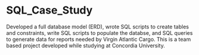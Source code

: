 # SQL_Case_Study
Developed a full database model (ERD), wrote SQL scripts to create tables and constraints, write SQL scripts to populate the databse, and SQL queries to generate data for reports needed by Virgin Atlantic Cargo. This is a team based project developed while studying at Concordia University. 
